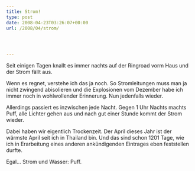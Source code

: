 ```yaml
---
title: Strom!
type: post
date: 2008-04-23T03:26:07+00:00
url: /2008/04/strom/




---
```

Seit einigen Tagen knallt es immer nachts auf der Ringroad vorm Haus und der Strom fällt aus.

Wenn es regnet, verstehe ich das ja noch. So Stromleitungen muss man ja nicht zwingend abisolieren und die Explosionen vom Dezember habe ich immer noch in wohlwollender Erinnerung. Nun jedenfalls wieder.

Allerdings passiert es inzwischen jede Nacht. Gegen 1 Uhr Nachts machts Puff, alle Lichter gehen aus und nach gut einer Stunde kommt der Strom wieder.

Dabei haben wir eigentlich Trockenzeit. Der April dieses Jahr ist der wärmste April seit ich in Thailand bin. Und das sind schon 1201 Tage, wie ich in Erarbeitung eines anderen ankündigenden Eintrages eben feststellen durfte.

Egal... Strom und Wasser: Puff.
